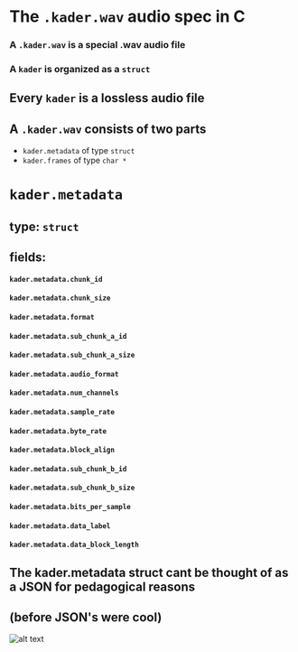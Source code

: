 # The ```.kader.wav``` audio spec in C

### A ```.kader.wav``` is a special .wav audio file
### A ```kader``` is organized as a ```struct```

## Every ```kader``` is a lossless audio file 
## A ```.kader.wav``` consists of two parts 

* ```kader.metadata``` of type ```struct```
* ```kader.frames``` of type ```char *``` 

# ```kader.metadata```

## type: ```struct```

## fields: 

#### ```kader.metadata.chunk_id```
#### ```kader.metadata.chunk_size```
#### ```kader.metadata.format```
#### ```kader.metadata.sub_chunk_a_id```
#### ```kader.metadata.sub_chunk_a_size```
#### ```kader.metadata.audio_format```
#### ```kader.metadata.num_channels```
#### ```kader.metadata.sample_rate```
#### ```kader.metadata.byte_rate```
#### ```kader.metadata.block_align```
#### ```kader.metadata.sub_chunk_b_id```
#### ```kader.metadata.sub_chunk_b_size```
#### ```kader.metadata.bits_per_sample```
#### ```kader.metadata.data_label```
#### ```kader.metadata.data_block_length```


## The kader.metadata struct cant be thought of as a JSON for pedagogical reasons 
## (before JSON's were cool)

![alt text](https://github.com/pablopenrose/c/blob/master/kader.wav/stack.gif?raw=true")
